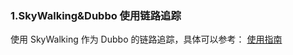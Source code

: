 ### 1.SkyWalking&Dubbo 使用链路追踪

使用 SkyWalking 作为 Dubbo 的链路追踪，具体可以参考：
[使用指南](http://dubbo.apache.org/zh-cn/blog/tracing-with-skywalking.html)
